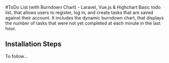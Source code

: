 #ToDo List (with Burndown Chart) - Laravel, Vue.js & Highchart
Basic todo list, that allows users to register, log in, and create tasks that are saved against their account. It includes the dynamic burndown chart, that displays the number of tasks that were not yet completed at each minute in the last hour.
## Installation Steps
To follow...
